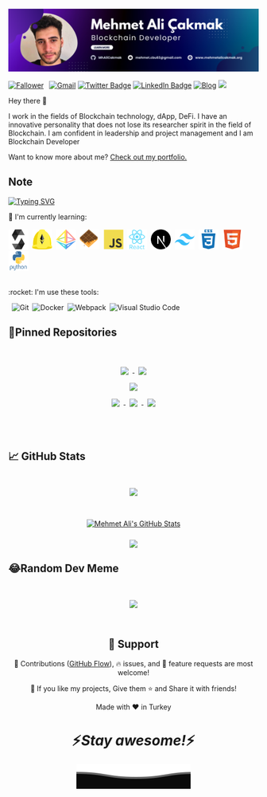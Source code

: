 [![MEHMET ALİ ÇAKMAK](https://github.com/MhAliCakmak/MhAliCakmak/blob/main/asset/banner1.png)](https://mehmetalicakmak.org/)
<br/>

[![Fallower](https://img.shields.io/github/followers/MhAliCakmak?color=Red&logoColor=Grey&style=social)](https:mehmetalicakmak.org)
&ensp;[![Gmail](https://img.shields.io/badge/-Gmail-C71610?style=flat-square&logo=Gmail&logoColor=FFFFFF)](mailto:mehmet_cbu63@gmail.com)
[![Twitter Badge](https://img.shields.io/badge/Twitter-Profile-informational?style=flat&logo=twitter&logoColor=white&color=1CA2F1)](https://twitter.com/MehmetSoftw)
[![LinkedIn Badge](https://img.shields.io/badge/LinkedIn-Profile-informational?style=flat&logo=linkedin&logoColor=white&color=0D76A8)](https://www.linkedin.com/in/mehmet-ali-cakmak--software/)
[![Blog](https://img.shields.io/badge/-Blog-000000?style=flat-square&logoColor=FFFFFF)](https://mehmetalicakmak.org)
![](https://komarev.com/ghpvc/?username=MhAliCakmak&color=blueviolet&style=flat-square)

Hey there 👋

I work in the fields of Blockchain technology, dApp, DeFi. I have an innovative personality that does not lose its researcher spirit in the field of Blockchain. I am confident in leadership and project management and I am Blockchain Developer

Want to know more about me? [Check out my portfolio.](https://www.linkedin.com/in/mehmet-ali-cakmak--software/)<br>

## Note

[![Typing SVG](https://readme-typing-svg.herokuapp.com?color=%2336BCF7&lines=You+Can+Find+Code+Here+About+;Blockchain+And+DApp+;Solidity+;Ethereum+;React+;Next.js+;Happy+Deploying+%F0%9F%92%96)](https://github.com/MhAliCakmak)

<div>

🌱 I'm currently learning:
<br>
<br>
<img src="https://github.com/devicons/devicon/blob/master/icons/solidity/solidity-original.svg" title="Solidity" alt="Solidity" width="40" height="40"/>&nbsp;
<img src="https://github.com/MhAliCakmak/MhAliCakmak/blob/main/asset/hardhat-seeklogo.com.svg"  title="Hardhat" alt="Hardhat" width="40" height="40"/>&nbsp;
<img src="https://github.com/MhAliCakmak/MhAliCakmak/blob/main/asset/ethereum-eth-seeklogo.com.svg"  title="Ethereum" alt="Ethereum" width="40" height="40"/>&nbsp;
<img src="https://github.com/MhAliCakmak/MhAliCakmak/blob/main/asset/waffle-seeklogo.com.svg"  title="waffle" alt="waflle" width="40" height="40"/>&nbsp;
<img src="https://github.com/devicons/devicon/blob/master/icons/javascript/javascript-original.svg" title="JavaScript" alt="JavaScript" width="40" height="40"/>&nbsp;
<img src="https://github.com/devicons/devicon/blob/master/icons/react/react-original-wordmark.svg" title="React" alt="React" width="40" height="40"/>&nbsp;
<img src="https://github.com/devicons/devicon/blob/master/icons/nextjs/nextjs-original.svg"  title="next-js" alt="next-js" width="40" height="40"/>&nbsp;
<img src="https://github.com/devicons/devicon/blob/master/icons/tailwindcss/tailwindcss-plain.svg"  title="Tailwindcss" alt="Tailwindcss" width="40" height="40"/>&nbsp;
<img src="https://github.com/devicons/devicon/blob/master/icons/css3/css3-plain-wordmark.svg"  title="CSS3" alt="CSS" width="40" height="40"/>&nbsp;
<img src="https://github.com/devicons/devicon/blob/master/icons/html5/html5-original.svg" title="HTML5" alt="HTML" width="40" height="40"/>&nbsp;
<img src="https://github.com/devicons/devicon/blob/master/icons/python/python-original-wordmark.svg" title="Python" alt="Python" width="40" height="40"/>&nbsp;

</div>
<br>
:rocket: I'm use these tools:

&ensp;![Git](https://img.shields.io/badge/-Git-3E2C00?style=flat-square&logo=Git)&ensp;![Docker](https://img.shields.io/badge/-Docker-384D54?style=flat-square&logo=Docker)&ensp;![Webpack](https://img.shields.io/badge/-Webpack-1C78C0?style=flat-square&logo=Webpack)&ensp;![Visual Studio Code](https://img.shields.io/badge/-VsCode-2C2C32?style=flat-square&logo=visual-studio-code&logoColor=0078D7)

## &#128204;Pinned Repositories

<br>
<p align="center">
<a href="https://github.com/MhAliCakmak/nft-marketplace">
  <img align="center" style="margin:0.5rem" src="https://github-readme-stats.vercel.app/api/pin/?username=MhAliCakmak&repo=nft-marketplace&theme=algolia&hide_border=true" />
</a>

<a href="https://github.com/MhAliCakmak/react-web3">
   <img align="center" style="margin:0.5rem" src="https://github-readme-stats.vercel.app/api/pin/?username=MhAliCakmak&repo=react-web3&theme=algolia&hide_border=true" />

</a>

<br>

<a href="https://github.com/MhAliCakmak/stakeWeb3">
   <img align="center" style="margin:0.5rem" src="https://github-readme-stats.vercel.app/api/pin/?username=MhAliCakmak&repo=stakeWeb3&theme=algolia&hide_border=true" />
</a>
   <br>

<a href="https://github.com/MhAliCakmak/ai-mern-image-generation">
   <img align="center" style="margin:0.5rem" src="https://github-readme-stats.vercel.app/api/pin/?username=MhAliCakmak&repo=ai-mern-image-generation&theme=algolia&hide_border=true"/>

</a>

<a href="https://github.com/MhAliCakmak/AU_ETH_Bootcamp">
   <img align="center" style="margin:0.5rem" src="https://github-readme-stats.vercel.app/api/pin/?username=MhAliCakmak&repo=AU_ETH_Bootcamp&theme=algolia&hide_border=true"/>

</a>
   
<a href="https://github.com/MhAliCakmak/Solidity">
   <img align="center" style="margin:0.5rem" src="https://github-readme-stats.vercel.app/api/pin/?username=MhAliCakmak&repo=Solidity&theme=algolia&hide_border=true"/>

</a>
   </p>
<br>
<br>

## &#x1f4c8; GitHub Stats

<div class="row">
  <div class="col" style="display: flex;align-items: center;justify-content: center;">
<p align="center">

<a href="https://github.com/MhAliCakmak">
  <img align="center" style="margin:0.7rem" src="https://github-readme-stats.vercel.app/api/top-langs/?username=MhAliCakmak&count_private=true&hide=html&line_height=45,css&theme=algolia&hide_border=true" />
</a>
     </p>
  </div>


<div class="col">
   <p align="center">
<a href="https://github.com/MhAliCakmak">
  <img align="center" style="margin:0.5rem" src="https://github-readme-stats.vercel.app/api?username=MhAliCakmak&show_icons=true&line_height=27&include_all_commits=false&count_private=true&theme=algolia&hide_border=true" alt="Mehmet Ali's GitHub Stats" />
</a>
   </p>
    <p align="center">  
  <img align="center" src = "https://github-readme-streak-stats.herokuapp.com?user=MhAliCakmak&theme=algolia&hide_border=true">
   </p>
   </div>
  
</div>

## &#128514;Random Dev Meme

<br/>
<p align="center">
   
<img align="center" src='https://randommeme-five.vercel.app/' style="height: 400px;"/>
</p>
<br/>

<h2 align="center">🤝 Support</h2>

<p align="center">🎀 Contributions (<a href="https://guides.github.com/introduction/flow" title="GitHub flow">GitHub Flow</a>), 🔥 issues, and 🥮 feature requests are most welcome!</p>

<p align="center">💙 If you like my projects, Give them ⭐ and Share it with friends!</p>
</p>
<p align="center">Made with ❤️ in Turkey</p>

<h1 align='center'>⚡️<i>Stay awesome!</i>⚡️</h1>

<p align="center">
        <img src="https://raw.githubusercontent.com/MhAliCakmak/MhAliCakmak/0dbbe740af89d5a1fe3bb3aea3bdeddf2c57bb2c/asset/Bottom.svg" alt="Github Stats" />
</p>
